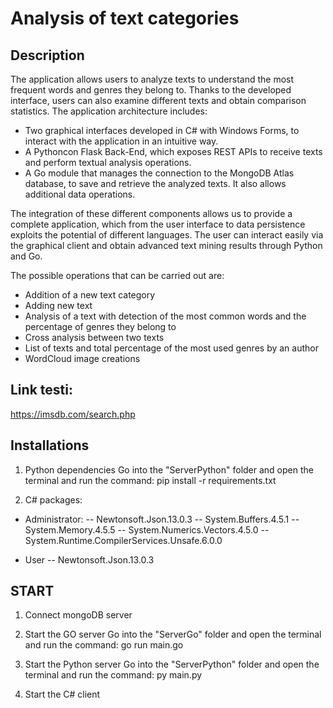 # Analysis of text categories
## Description
The application allows users to analyze texts to understand the most frequent words and genres they belong to. Thanks to the developed interface, users can also examine different texts and obtain comparison statistics. The application architecture includes:
- Two graphical interfaces developed in C# with Windows Forms, to interact with the application in an intuitive way.
- A Pythoncon Flask Back-End, which exposes REST APIs to receive texts and perform textual analysis operations.
- A Go module that manages the connection to the MongoDB Atlas database, to save and retrieve the analyzed texts. It also allows additional data operations.

The integration of these different components allows us to provide a complete application, which from the user interface to data persistence exploits the potential of different languages. The user can interact easily via the graphical client and obtain advanced text mining results through Python and Go.

The possible operations that can be carried out are:
- Addition of a new text category
- Adding new text
- Analysis of a text with detection of the most common words and the percentage of genres they belong to
- Cross analysis between two texts
- List of texts and total percentage of the most used genres by an author
- WordCloud image creations

## 

## Link testi:
https://imsdb.com/search.php

## Installations
1) Python dependencies
Go into the "ServerPython" folder and open the terminal and run the command:
pip install -r requirements.txt

2) C# packages:
- Administrator:
-- Newtonsoft.Json.13.0.3
-- System.Buffers.4.5.1
-- System.Memory.4.5.5
-- System.Numerics.Vectors.4.5.0
-- System.Runtime.CompilerServices.Unsafe.6.0.0

- User
-- Newtonsoft.Json.13.0.3

## START
1) Connect mongoDB server

2) Start the GO server
Go into the "ServerGo" folder and open the terminal and run the command:
go run main.go

3) Start the Python server
Go into the "ServerPython" folder and open the terminal and run the command:
py main.py

4) Start the C# client
